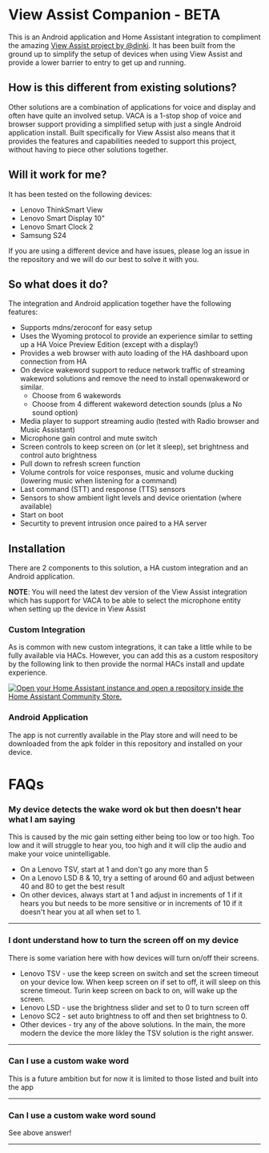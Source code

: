 # View Assist Companion - BETA

This is an Android application and Home Assistant integration to compliment the amazing [View Assist project by @dinki](https://github.com/dinki/View-Assist). It has been built from the ground up to simplify the setup of devices when using View Assist and provide a lower barrier to entry to get up and running.

## How is this different from existing solutions?

Other solutions are a combination of applications for voice and display and often have quite an involved setup. VACA is a 1-stop shop of voice and browser support providing a simplified setup with just a single Android application install. Built specifically for View Assist also means that it provides the features and capabilities needed to support this project, without having to piece other solutions together.

## Will it work for me?

It has been tested on the following devices:

- Lenovo ThinkSmart View
- Lenovo Smart Display 10"
- Lenovo Smart Clock 2
- Samsung S24

If you are using a different device and have issues, please log an issue in the repository and we will do our best to solve it with you.

## So what does it do?

The integration and Android application together have the following features:

- Supports mdns/zeroconf for easy setup
- Uses the Wyoming protocol to provide an experience similar to setting up a HA Voice Preview Edition (except with a display!)
- Provides a web browser with auto loading of the HA dashboard upon connection from HA
- On device wakeword support to reduce network traffic of streaming wakeword solutions and remove the need to install openwakeword or similar.
  - Choose from 6 wakewords
  - Choose from 4 different wakeword detection sounds (plus a No sound option)
- Media player to support streaming audio (tested with Radio browser and Music Assistant)
- Microphone gain control and mute switch
- Screen controls to keep screen on (or let it sleep), set brightness and control auto brightness
- Pull down to refresh screen function
- Volume controls for voice responses, music and volume ducking (lowering music when listening for a command)
- Last command (STT) and response (TTS) sensors
- Sensors to show ambient light levels and device orientation (where available)
- Start on boot
- Securtity to prevent intrusion once paired to a HA server

## Installation

There are 2 components to this solution, a HA custom integration and an Android application.

**NOTE**: You will need the latest dev version of the View Assist integration which has support for VACA to be able to select the microphone entity when setting up the device in View Assist

### Custom Integration

As is common with new custom integrations, it can take a little while to be fully available via HACs. However, you can add this as a custom respository by the following link to then provide the normal HACs install and update experience.

[![Open your Home Assistant instance and open a repository inside the Home Assistant Community Store.](https://my.home-assistant.io/badges/hacs_repository.svg)](https://my.home-assistant.io/redirect/hacs_repository/?owner=msp1974&repository=ViewAssist_Companion_App&category=Integration)

### Android Application

The app is not currently available in the Play store and will need to be downloaded from the apk folder in this repository and installed on your device.

# FAQs

### My device detects the wake word ok but then doesn't hear what I am saying

This is caused by the mic gain setting either being too low or too high. Too low and it will struggle to hear you, too high and it will clip the audio and make your voice unintelligable.

- On a Lenovo TSV, start at 1 and don't go any more than 5
- On a Lenovo LSD 8 & 10, try a setting of around 60 and adjust between 40 and 80 to get the best result
- On other devices, always start at 1 and adjust in increments of 1 if it hears you but needs to be more sensitive or in increments of 10 if it doesn't hear you at all when set to 1.

---

### I dont understand how to turn the screen off on my device

There is some variation here with how devices will turn on/off their screens.

- Lenovo TSV - use the keep screen on switch and set the screen timeout on your device low. When keep screen on if set to off, it will sleep on this screne timeout. Turin keep screen on back to on, will wake up the screen.
- Lenovo LSD - use the brightness slider and set to 0 to turn screen off
- Lenovo SC2 - set auto brightness to off and then set brightness to 0.
- Other devices - try any of the above solutions. In the main, the more modern the device the more likley the TSV solution is the right answer.

---

### Can I use a custom wake word

This is a future ambition but for now it is limited to those listed and built into the app

---

### Can I use a custom wake word sound

See above answer!

---
